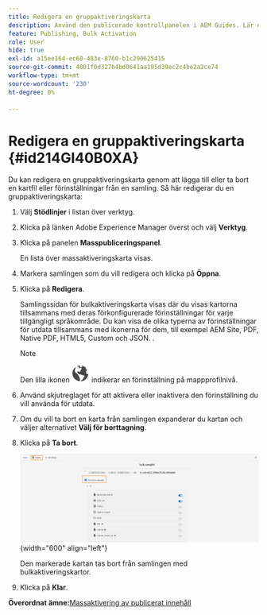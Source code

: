 ```yaml
---
title: Redigera en gruppaktiveringskarta
description: Använd den publicerade kontrollpanelen i AEM Guides. Lär dig hur du redigerar en gruppaktiveringskarta genom att lägga till eller ta bort kartfiler.
feature: Publishing, Bulk Activation
role: User
hide: true
exl-id: a15ee164-ec60-483e-8760-b1c290625415
source-git-commit: 4801f0d327b4bd0641aa195d39ec2c4be2a2ce74
workflow-type: tm+mt
source-wordcount: '230'
ht-degree: 0%

---
```


# Redigera en gruppaktiveringskarta {#id214GI40B0XA}

Du kan redigera en gruppaktiveringskarta genom att lägga till eller ta bort en kartfil eller förinställningar från en samling. Så här redigerar du en gruppaktiveringskarta:

1. Välj **Stödlinjer** i listan över verktyg.

1. Klicka på länken Adobe Experience Manager överst och välj **Verktyg**.

1. Klicka på panelen **Masspubliceringspanel**.

   En lista över massaktiveringskarta visas.

1. Markera samlingen som du vill redigera och klicka på **Öppna**.

1. Klicka på **Redigera**.

   Samlingssidan för bulkaktiveringskarta visas där du visas kartorna tillsammans med deras förkonfigurerade förinställningar för varje tillgängligt språkområde.
Du kan visa de olika typerna av förinställningar för utdata tillsammans med ikonerna för dem, till exempel AEM Site, PDF, Native PDF, HTML5, Custom och JSON.
.

   >[!NOTE]
   >
   > Den lilla ikonen ![](images/global-preset-icon.svg) indikerar en förinställning på mappprofilnivå.


1. Använd skjutreglaget för att aktivera eller inaktivera den förinställning du vill använda för utdata.

1. Om du vill ta bort en karta från samlingen expanderar du kartan och väljer alternativet **Välj för borttagning**.

1. Klicka på **Ta bort**.

   ![](images/bulk-activation-delete-map.png){width="600" align="left"}

   Den markerade kartan tas bort från samlingen med bulkaktiveringskartor.

1. Klicka på **Klar**.


**Överordnat ämne:**&#x200B;[&#x200B; Massaktivering av publicerat innehåll](conf-bulk-activation.md)
